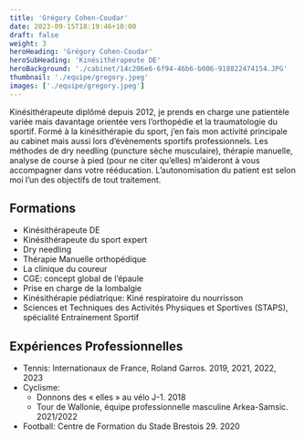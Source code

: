 ```yaml
---
title: 'Grégory Cohen-Coudar'
date: 2023-09-15T18:19:46+10:00
draft: false
weight: 3
heroHeading: 'Grégory Cohen-Coudar'
heroSubHeading: 'Kinésithérapeute DE'
heroBackground: './cabinet/14c206e6-6f94-46b6-b006-918822474154.JPG'
thumbnail: './equipe/gregory.jpeg'
images: ['./equipe/gregory.jpeg']
---
```


Kinésithérapeute diplômé depuis 2012, je prends en charge une patientèle variée mais davantage orientée vers l’orthopédie et la traumatologie du sportif. Formé à la kinésithérapie du sport, j’en fais mon activité principale au cabinet mais aussi lors d’évènements sportifs professionnels. Les méthodes de dry needling (puncture sèche musculaire), thérapie manuelle, analyse de course à pied (pour ne citer qu’elles) m’aideront à vous accompagner dans votre rééducation. L’autonomisation du patient est selon moi l’un des objectifs de tout traitement. 

## Formations
- Kinésithérapeute DE
- Kinésithérapeute du sport expert
- Dry needling
- Thérapie Manuelle orthopédique
- La clinique du coureur
- CGE: concept global de l’épaule
- Prise en charge de la lombalgie
- Kinésithérapie pédiatrique: Kiné respiratoire du nourrisson
- Sciences et Techniques des Activités Physiques et Sportives (STAPS), spécialité Entrainement Sportif

## Expériences Professionnelles
- Tennis: Internationaux de France, Roland Garros. 2019, 2021, 2022, 2023
- Cyclisme:  
    - Donnons des « elles » au vélo J-1. 2018
    - Tour de Wallonie, équipe professionnelle masculine Arkea-Samsic. 2021/2022 
- Football: Centre de Formation du Stade Brestois 29. 2020
